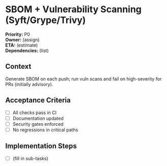 # SBOM + Vulnerability Scanning (Syft/Grype/Trivy)
**Priority:** P0  
**Owner:** (assign)  
**ETA:** (estimate)  
**Dependencies:** (list)  

## Context
Generate SBOM on each push; run vuln scans and fail on high-severity for PRs (initially advisory).

## Acceptance Criteria
- [ ] All checks pass in CI
- [ ] Documentation updated
- [ ] Security gates enforced
- [ ] No regressions in critical paths

## Implementation Steps
- [ ] (fill in sub-tasks)
